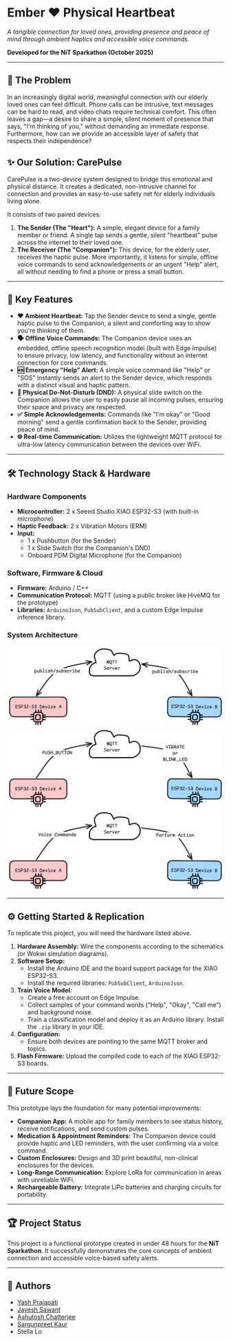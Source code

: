 # Ember ❤️ Physical Heartbeat

*A tangible connection for loved ones, providing presence and peace of mind through ambient haptics and accessible voice commands.*

**Developed for the NiT Sparkathon (October 2025)**

---

## 🚀 The Problem

In an increasingly digital world, meaningful connection with our elderly loved ones can feel difficult. Phone calls can be intrusive, text messages can be hard to read, and video chats require technical comfort. This often leaves a gap—a desire to share a simple, silent moment of presence that says, "I'm thinking of you," without demanding an immediate response. Furthermore, how can we provide an accessible layer of safety that respects their independence?

## ✨ Our Solution: CarePulse

CarePulse is a two-device system designed to bridge this emotional and physical distance. It creates a dedicated, non-intrusive channel for connection and provides an easy-to-use safety net for elderly individuals living alone.

It consists of two paired devices:

1.  **The Sender (The "Heart"):** A simple, elegant device for a family member or friend. A single tap sends a gentle, silent "heartbeat" pulse across the internet to their loved one.
2.  **The Receiver (The "Companion"):** This device, for the elderly user, receives the haptic pulse. More importantly, it listens for simple, offline voice commands to send acknowledgements or an urgent "Help" alert, all without needing to find a phone or press a small button.


---

## 🌟 Key Features

* **❤️ Ambient Heartbeat:** Tap the Sender device to send a single, gentle haptic pulse to the Companion, a silent and comforting way to show you're thinking of them.
* **🗣️ Offline Voice Commands:** The Companion device uses an embedded, offline speech recognition model (built with Edge Impulse) to ensure privacy, low latency, and functionality without an internet connection for core commands.
* **🆘 Emergency "Help" Alert:** A simple voice command like "Help" or "SOS" instantly sends an alert to the Sender device, which responds with a distinct visual and haptic pattern.
* **🤫 Physical Do-Not-Disturb (DND):** A physical slide switch on the Companion allows the user to easily pause all incoming pulses, ensuring their space and privacy are respected.
* **✅ Simple Acknowledgements:** Commands like "I'm okay" or "Good morning" send a gentle confirmation back to the Sender, providing peace of mind.
* **🌐 Real-time Communication:** Utilizes the lightweight MQTT protocol for ultra-low latency communication between the devices over WiFi.

---

## 🛠️ Technology Stack & Hardware

### Hardware Components
* **Microcontroller:** 2 x Seeed Studio XIAO ESP32-S3 (with built-in microphone)
* **Haptic Feedback:** 2 x Vibration Motors (ERM)
* **Input:**
    * 1 x Pushbutton (for the Sender)
    * 1 x Slide Switch (for the Companion's DND)
    * Onboard PDM Digital Microphone (for the Companion)

### Software, Firmware & Cloud
* **Firmware:** Arduino / C++
* **Communication Protocol:** MQTT (using a public broker like HiveMQ for the prototype)
* **Libraries:** `ArduinoJson`, `PubSubClient`, and a custom Edge Impulse inference library.

### System Architecture
![Base Architecture](./docs/Base-Arch.png) ![Base Feature](./docs/1.png) ![Voice Commands](./docs/2.png)

---

## ⚙️ Getting Started & Replication

To replicate this project, you will need the hardware listed above.

1.  **Hardware Assembly:** Wire the components according to the schematics (or Wokwi simulation diagrams).
2.  **Software Setup:**
    * Install the Arduino IDE and the board support package for the XIAO ESP32-S3.
    * Install the required libraries: `PubSubClient`, `ArduinoJson`.
3.  **Train Voice Model:**
    * Create a free account on Edge Impulse.
    * Collect samples of your command words ("Help", "Okay", "Call me") and background noise.
    * Train a classification model and deploy it as an Arduino library. Install the `.zip` library in your IDE.
4.  **Configuration:**
    * Ensure both devices are pointing to the same MQTT broker and topics.
5.  **Flash Firmware:** Upload the compiled code to each of the XIAO ESP32-S3 boards.

---

## 🔮 Future Scope

This prototype lays the foundation for many potential improvements:
* **Companion App:** A mobile app for family members to see status history, receive notifications, and send custom pulses.
* **Medication & Appointment Reminders:** The Companion device could provide haptic and LED reminders, with the user confirming via a voice command.
* **Custom Enclosures:** Design and 3D print beautiful, non-clinical enclosures for the devices.
* **Long-Range Communication:** Explore LoRa for communication in areas with unreliable WiFi.
* **Rechargeable Battery:** Integrate LiPo batteries and charging circuits for portability.

---

## 🏆 Project Status

This project is a functional prototype created in under 48 hours for the **NiT Sparkathon**. It successfully demonstrates the core concepts of ambient connection and accessible voice-based safety alerts.

---

## 👥 Authors

* [Yash Prajapati](https://github.com/thatbackendguy)
* [Jayesh Sawant](https://github.com/j23saw)
* [Ashutosh Chatterjee](https://github.com/Reaper2403)
* [Sargunpreet Kaur](https://github.com/sargun07)
* Stella Lo